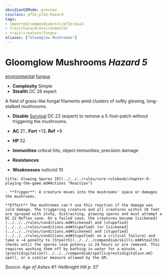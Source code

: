```yaml
---
obsidianUIMode: preview
cssclass: pf2e,pf2e-hazard
tags:
- imported/compendium/src/pf2e/aoa1
- trait/hazard/environmental
- trait/creature/fungus
aliases: ["Gloomglow Mushrooms"]
---
```

# Gloomglow Mushrooms *Hazard 5*  
[environmental](environmental.md)  [fungus](fungus-b1.md)  

- **Complexity** Simple
- **Stealth** DC 26 expert  

A field of grass-like fungal filaments amid clusters of softly glowing, long-stalked mushrooms.

- **Disable** [Survival](../../skills.md#Survival) DC 22 (expert) to remove a 5-foot-patch without triggering the mushrooms.  

- **AC** 21 , **Fort** +13, **Ref** +9
- **HP** 52
- **Immunities** critical hits; object immunities; precision damage
- **Resistances** 
- **Weaknesses** nullcold 10
     
```ad-embed-ability
title: Glowing Spores [R](../../../rules/core-rulebook/chapter-9-playing-the-game.md#Actions "Reaction")

- **Trigger**: A creature moves into the mushrooms' space or damages the mushrooms.

**Effect** The mushrooms can't use this reaction if the damage was cold damage. The triggering creature and all creatures within 10 feet are sprayed with itchy, distracting, glowing spores and must attempt a DC 22 Reflex save. On a failed save, the creatures become [sickened](../../../rules/conditions.md#Sickened) and [stupefied](../../../rules/conditions.md#Stupefied) (or [sickened](../../../rules/conditions.md#Sickened) and [stupefied](../../../rules/conditions.md#Stupefied) on a critical failure) and take a –4 penalty to [Stealth](../../../compendium/skills.md#Stealth) checks until the spores lose potency in 24 hours or are removed. This requires washing them off by bathing in water for a minute, a [prestidigitation](../../../compendium/spells/prestidigitation.md) spell, or a similar measure allowed by the GM.
```

*Source: Age of Ashes #1: Hellknight Hill p. 57*
